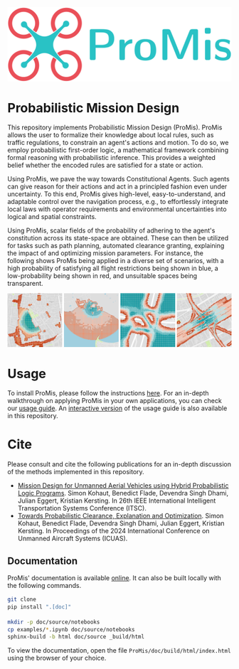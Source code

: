 <p align="center">
  <img src="https://github.com/HRI-EU/ProMis/blob/main/images/logo.png" width=512/>
</p>

# Probabilistic Mission Design

This repository implements Probabilistic Mission Design (ProMis).
ProMis allows the user to formalize their knowledge about local rules, such as traffic regulations, to constrain an agent's actions and motion. 
To do so, we employ probabilistic first-order logic, a mathematical framework combining formal reasoning with probabilistic inference.
This provides a weighted belief whether the encoded rules are satisfied for a state or action. 

Using ProMis, we pave the way towards Constitutional Agents. 
Such agents can give reason for their actions and act in a principled fashion even under uncertainty. 
To this end, ProMis gives high-level, easy-to-understand, and adaptable control over the navigation process, e.g., to effortlessly integrate local laws with operator requirements and environmental uncertainties into logical and spatial constraints. 

Using ProMis, scalar fields of the probability of adhering to the agent's constitution across its state-space are obtained.
These can then be utilized for tasks such as path planning, automated clearance granting, explaining the impact of and optimizing mission parameters.
For instance, the following shows ProMis being applied in a diverse set of scenarios, with a high probability of satisfying all flight restrictions being shown in blue, a low-probability being shown in red, and unsuitable spaces being transparent. 

<p align="center">
  <img src="https://github.com/HRI-EU/ProMis/blob/main/images/landscapes.png"/>
</p>

# Usage

To install ProMis, please follow the instructions [here](https://hri-eu.github.io/ProMis/installation.html).
For an in-depth walkthrough on applying ProMis in your own applications, you can check our [usage guide](https://hri-eu.github.io/ProMis/usage.html).
An [interactive version](https://github.com/HRI-EU/ProMis/blob/main/examples/usage.ipynb) of the usage guide is also available in this repository. 

# Cite

Please consult and cite the following publications for an in-depth discussion of the methods implemented in this repository.
- [Mission Design for Unmanned Aerial Vehicles using Hybrid Probabilistic Logic Programs](https://arxiv.org/abs/2406.03454).
  Simon Kohaut, Benedict Flade, Devendra Singh Dhami, Julian Eggert, Kristian Kersting.
  In 26th IEEE International Intelligent Transportation Systems Conference (ITSC).
- [Towards Probabilistic Clearance, Explanation and Optimization](https://arxiv.org/abs/2406.15088).
  Simon Kohaut, Benedict Flade, Devendra Singh Dhami, Julian Eggert, Kristian Kersting.
  In Proceedings of the 2024 International Conference on Unmanned Aircraft Systems (ICUAS).

## Documentation

ProMis' documentation is available [online](https://hri-eu.github.io/ProMis).
It can also be built locally with the following commands.

```bash
git clone 
pip install ".[doc]"

mkdir -p doc/source/notebooks
cp examples/*.ipynb doc/source/notebooks
sphinx-build -b html doc/source _build/html
```

To view the documentation, open the file `ProMis/doc/build/html/index.html` using the browser of your choice.
